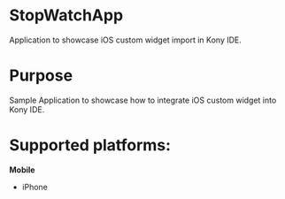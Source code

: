 StopWatchApp
==================

Application to showcase iOS custom widget import in Kony IDE.

# Purpose
Sample Application to showcase how to integrate iOS custom widget into Kony IDE.

# Supported platforms:
**Mobile**
 * iPhone
 
